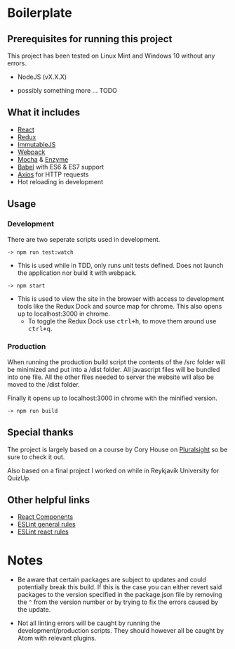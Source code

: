 # Boilerplate

## Prerequisites for running this project
  This project has been tested on Linux Mint and Windows 10 without any errors.

  - NodeJS (vX.X.X)

  - possibly something more ... TODO

## What it includes
 - [React](https://facebook.github.io/react/docs/getting-started.html)
 - [Redux](http://redux.js.org/index.html)
 - [ImmutableJS](https://facebook.github.io/immutable-js/)
 - [Webpack](http://webpack.github.io/docs/)
 - [Mocha](https://mochajs.org/) & [Enzyme](https://github.com/airbnb/enzyme/tree/master/docs)
 - [Babel](https://babeljs.io/) with ES6 & ES7 support
 - [Axios](https://www.npmjs.com/package/axios) for HTTP requests
 - Hot reloading in development

## Usage
### Development
  There are two seperate scripts used in development.
```
-> npm run test:watch
```
  * This is used while in TDD, only runs unit tests defined. Does not launch the application nor build it with webpack.
```
-> npm start
```
  * This is used to view the site in the browser with access to development tools like the Redux Dock and source map for chrome. This also opens up to localhost:3000 in chrome.
    * To toggle the Redux Dock use <kbd>ctrl+h</kbd>, to move them around use <kbd>ctrl+q</kbd>.

### Production
  When running the production build script the contents of the /src folder will be minimized and put into a /dist folder. All javascript files will be bundled into one file. All the other files needed to server the website will also be moved to the /dist folder.
  
  Finally it opens up to localhost:3000 in chrome with the minified version.
```
-> npm run build
```
## Special thanks
  The project is largely based on a course by Cory House on [Pluralsight](https://www.pluralsight.com/courses/react-redux-react-router-es6 "Building Applications with React and Redux in ES6") so be sure to check it out.

  Also based on a final project I worked on while in Reykjavík University for QuizUp.

## Other helpful links
  - [React Components](https://facebook.github.io/react/docs/component-specs.html "Specifications and Lifecycles")
  - [ESLint general rules](http://eslint.org/docs/rules/)
  - [ESLint react rules](https://github.com/yannickcr/eslint-plugin-react)

# Notes
  - Be aware that certain packages are subject to updates and could potentially break this build. If this is the case you can either revert said packages to the version specified in the package.json file by removing the `^` from the version number or by trying to fix the errors caused by the update.
  
  - Not all linting errors will be caught by running the development/production scripts. They should however all be caught by Atom with relevant plugins.
